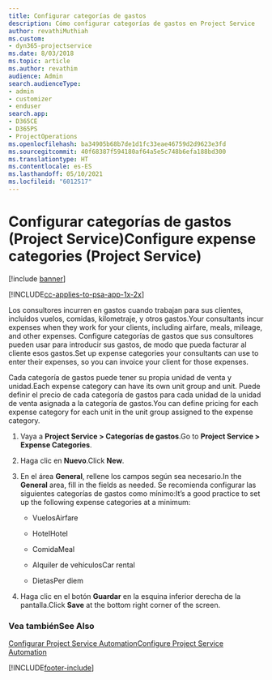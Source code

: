 ```yaml
---
title: Configurar categorías de gastos
description: Cómo configurar categorías de gastos en Project Service
author: revathiMuthiah
ms.custom:
- dyn365-projectservice
ms.date: 8/03/2018
ms.topic: article
ms.author: revathim
audience: Admin
search.audienceType:
- admin
- customizer
- enduser
search.app:
- D365CE
- D365PS
- ProjectOperations
ms.openlocfilehash: ba34905b68b7de1d1fc33eae46759d2d9623e3fd
ms.sourcegitcommit: 40f68387f594180af64a5e5c748b6efa188bd300
ms.translationtype: HT
ms.contentlocale: es-ES
ms.lasthandoff: 05/10/2021
ms.locfileid: "6012517"
---
```

# <a name="configure-expense-categories-project-service"></a><span data-ttu-id="f662b-103">Configurar categorías de gastos (Project Service)</span><span class="sxs-lookup"><span data-stu-id="f662b-103">Configure expense categories (Project Service)</span></span>

[!include [banner](../includes/psa-now-project-operations.md)]

[!INCLUDE[cc-applies-to-psa-app-1x-2x](../includes/cc-applies-to-psa-app-1x-2x.md)]

<span data-ttu-id="f662b-104">Los consultores incurren en gastos cuando trabajan para sus clientes, incluidos vuelos, comidas, kilometraje, y otros gastos.</span><span class="sxs-lookup"><span data-stu-id="f662b-104">Your consultants incur expenses when they work for your clients, including airfare, meals, mileage, and other expenses.</span></span> <span data-ttu-id="f662b-105">Configure categorías de gastos que sus consultores pueden usar para introducir sus gastos, de modo que pueda facturar al cliente esos gastos.</span><span class="sxs-lookup"><span data-stu-id="f662b-105">Set up expense categories your consultants can use to enter their expenses, so you can invoice your client for those expenses.</span></span>  
  
<span data-ttu-id="f662b-106">Cada categoría de gastos puede tener su propia unidad de venta y unidad.</span><span class="sxs-lookup"><span data-stu-id="f662b-106">Each expense category can have its own unit group and unit.</span></span> <span data-ttu-id="f662b-107">Puede definir el precio de cada categoría de gastos para cada unidad de la unidad de venta asignada a la categoría de gastos.</span><span class="sxs-lookup"><span data-stu-id="f662b-107">You can define pricing for each expense category for each unit in the unit group assigned to the expense category.</span></span>  
  
1.  <span data-ttu-id="f662b-108">Vaya a **Project Service > Categorías de gastos**.</span><span class="sxs-lookup"><span data-stu-id="f662b-108">Go to **Project Service > Expense Categories**.</span></span>  
  
2.  <span data-ttu-id="f662b-109">Haga clic en **Nuevo**.</span><span class="sxs-lookup"><span data-stu-id="f662b-109">Click **New**.</span></span>  
  
3.  <span data-ttu-id="f662b-110">En el área **General**, rellene los campos según sea necesario.</span><span class="sxs-lookup"><span data-stu-id="f662b-110">In the **General** area, fill in the fields as needed.</span></span> <span data-ttu-id="f662b-111">Se recomienda configurar las siguientes categorías de gastos como mínimo:</span><span class="sxs-lookup"><span data-stu-id="f662b-111">It’s a good practice to set up the following expense categories at a minimum:</span></span>  
  
    -   <span data-ttu-id="f662b-112">Vuelos</span><span class="sxs-lookup"><span data-stu-id="f662b-112">Airfare</span></span>  
  
    -   <span data-ttu-id="f662b-113">Hotel</span><span class="sxs-lookup"><span data-stu-id="f662b-113">Hotel</span></span>  
  
    -   <span data-ttu-id="f662b-114">Comida</span><span class="sxs-lookup"><span data-stu-id="f662b-114">Meal</span></span>  
  
    -   <span data-ttu-id="f662b-115">Alquiler de vehículos</span><span class="sxs-lookup"><span data-stu-id="f662b-115">Car rental</span></span>  
  
    -   <span data-ttu-id="f662b-116">Dietas</span><span class="sxs-lookup"><span data-stu-id="f662b-116">Per diem</span></span>  
  
4.  <span data-ttu-id="f662b-117">Haga clic en el botón **Guardar** en la esquina inferior derecha de la pantalla.</span><span class="sxs-lookup"><span data-stu-id="f662b-117">Click **Save** at the bottom right corner of the screen.</span></span>  
  
### <a name="see-also"></a><span data-ttu-id="f662b-118">Vea también</span><span class="sxs-lookup"><span data-stu-id="f662b-118">See Also</span></span>  
 [<span data-ttu-id="f662b-119">Configurar Project Service Automation</span><span class="sxs-lookup"><span data-stu-id="f662b-119">Configure Project Service Automation</span></span>](../psa/configure.md)


[!INCLUDE[footer-include](../includes/footer-banner.md)]
